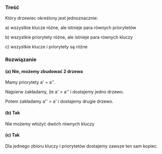 ### Treść
Który drzewiec określony jest jednoznacznie: 

a) wszystkie klucze różne, ale istnieje para równych priorytetów 

b) wszystkie priorytety różne, ale istnieje para równych kluczy 

c) wszystkie klucze i priorytety są różne

### Rozwiązanie

#### (a) Nie, możemy zbudować 2 drzewa
Mamy priorytety a' = a''.

Najpierw zakładamy, że a' > a'' i dostajemy jedno drzewo.

Potem zakładamy a'' > a' i dostajemy drugie drzewo.
#### (b) Tak
Nie możemy włożyć dwóch równych kluczy
#### (c) Tak
Dla jednego zbioru kluczy i priorytetów dostajemy zawsze ten sam kopiec.
